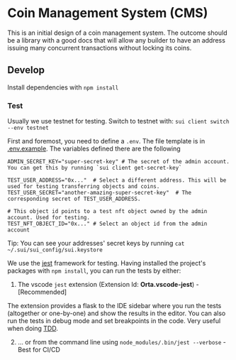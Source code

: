 # Coin Management System (CMS)

This is an initial design of a coin management system. The outcome should be a library with a good docs that will allow any builder to have an address issuing many concurrent transactions without locking its coins.

## Develop
Install dependencies with `npm install`

### Test
Usually we use testnet for testing. Switch to testnet with: `sui client switch --env testnet`

First and foremost, you need to define a `.env`. The file template is in [.env.example](https://github.com/MystenLabs/coin_management_system/blob/main/test/.env.example). The variables defined there are the following

```[.env]
ADMIN_SECRET_KEY="super-secret-key" # The secret of the admin account. You can get this by running `sui client get-secret-key`

TEST_USER_ADDRESS="0x..."  # Select a different address. This will be used for testing transferring objects and coins.
TEST_USER_SECRET="another-amazing-super-secret-key"  # The corresponding secret of TEST_USER_ADDRESS.

# This object id points to a test nft object owned by the admin account. Used for testing.
TEST_NFT_OBJECT_ID="0x..." # Select an object id from the admin account
```

Tip: You can see your addresses' secret keys by running `cat ~/.sui/sui_config/sui.keystore`

We use the [jest](https://jestjs.io/) framework for testing. Having installed the project's packages with `npm install`, you can run the tests by either:

1. The vscode `jest` extension (Extension Id: **Orta.vscode-jest**) - [Recommended]

The extension provides a flask to the IDE sidebar where you run the tests (altogether or one-by-one) and show the results in the editor. You can also run the tests in debug mode and set breakpoints in the code. Very useful when doing [TDD](https://en.wikipedia.org/wiki/Test-driven_development).

2. ... or from the command line using `node_modules/.bin/jest --verbose` - Best for CI/CD
